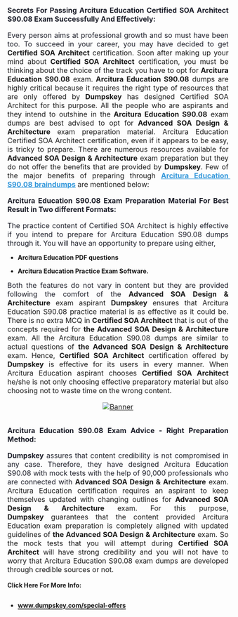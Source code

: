 <h2 style="margin: 0cm 0cm 0.0001pt; text-align: justify;"><span style="font-size:12pt"><span new="" roman="" style="font-family:" times=""><strong><span arial="" style="font-family:"><span style="color:#1c1e29">Secrets For Passing Arcitura Education Certified SOA Architect S90.08 Exam Successfully And Effectively:</span></span></strong></span></span></h2>

<p style="margin:0cm; margin-bottom:.0001pt; text-align:justify; margin-right:0cm; margin-left:0cm"> </p>

<p style="margin:0cm; margin-bottom:.0001pt; text-align:justify; margin-right:0cm; margin-left:0cm"><span style="font-size:12pt"><span new="" roman="" style="font-family:" times=""><span arial="" style="font-family:"><span style="color:#1c1e29">Every person aims at professional growth and so must have been too. To succeed in your career, you may have decided to get</span></span><strong style="white-space:pre-wrap"><span arial="" style="font-family:"> Certified SOA Architect</span></strong><span style="white-space:pre-wrap"> certification. Soon after making up your mind about </span><strong style="white-space:pre-wrap"><span arial="" style="font-family:">Certified SOA Architect</span></strong><span style="white-space:pre-wrap"> certification, you must be thinking about the choice of the track you have to opt for </span><strong style="white-space:pre-wrap"><span arial="" style="font-family:">Arcitura Education S90.08</span></strong><span style="white-space:pre-wrap"> exam.</span><strong style="white-space:pre-wrap"><span arial="" style="font-family:"> Arcitura Education S90.08</span></strong><span style="white-space:pre-wrap"> dumps are highly critical because it requires the right type of resources that are only offered by </span><strong style="white-space:pre-wrap"><span arial="" style="font-family:">Dumpskey</span></strong><span style="white-space:pre-wrap"> has designed Certified SOA Architect for this purpose. All the people who are aspirants and they intend to outshine in the</span><strong style="white-space:pre-wrap"><span arial="" style="font-family:"> Arcitura Education S90.08</span></strong><span style="white-space:pre-wrap"> exam dumps are best advised to opt for </span><strong style="white-space:pre-wrap"><span arial="" style="font-family:">Advanced SOA Design & Architecture</span></strong><span style="white-space:pre-wrap"> exam preparation material. Arcitura Education Certified SOA Architect certification, even if it appears to be easy, is tricky to prepare. There are numerous resources available for </span><strong style="white-space:pre-wrap"><span arial="" style="font-family:">Advanced SOA Design & Architecture</span></strong><span style="white-space:pre-wrap"> exam preparation but they do not offer the benefits that are provided by </span><strong style="white-space:pre-wrap"><span arial="" style="font-family:">Dumpskey</span></strong><span style="white-space:pre-wrap">. Few of the major benefits of preparing through </span><a href="http://www.google.com/search?q=site:dumpskey.com/Arcitura Education/S90.08-braindumps"><span style="color:#3498db;"><u><strong style="white-space:pre-wrap"><span arial="" style="font-family:">Arcitura Education S90.08</span></strong></u></span></a><span style="white-space:pre-wrap"><a href="http://www.google.com/search?q=site:dumpskey.com/Arcitura Education/S90.08-braindumps"><span style="color:#3498db;"><u> <strong>braindumps</strong></u></span></a> are mentioned below: </span></span></span></p>

<p style="margin:0cm; margin-bottom:.0001pt; text-align:justify; margin-right:0cm; margin-left:0cm"> </p>

<h3 style="margin: 0cm 0cm 0.0001pt; text-align: justify;"><span style="font-size:12pt"><span new="" roman="" style="font-family:" times=""><strong><span arial="" style="font-family:"><span style="color:#1c1e29">Arcitura Education S90.08 Exam Preparation Material For Best Result in Two different Formats:</span></span></strong></span></span></h3>

<p style="margin:0cm; margin-bottom:.0001pt; text-align:justify; margin-right:0cm; margin-left:0cm"> </p>

<p style="margin:0cm; margin-bottom:.0001pt; text-align:justify; margin-right:0cm; margin-left:0cm"><span style="font-size:12pt"><span new="" roman="" style="font-family:" times=""><span arial="" style="font-family:"><span style="color:#1c1e29">The practice content of Certified SOA Architect is highly effective if you intend to prepare for Arcitura Education S90.08 dumps through it. You will have an opportunity to prepare using either,</span></span></span></span></p>

<ul>
	<li style="margin: 0cm 0cm 0.0001pt; text-align: justify;">
	<p><span style="font-size:14px;"><strong>Arcitura Education PDF questions</strong></span></p>
	</li>
	<li style="margin: 0cm 0cm 0.0001pt; text-align: justify;">
	<p><span style="font-size:14px;"><strong>Arcitura Education Practice Exam Software.</strong></span></p>
	</li>
</ul>

<p style="margin:0cm; margin-bottom:.0001pt; text-align:justify; margin-right:0cm; margin-left:0cm"><span style="font-size:12pt"><span new="" roman="" style="font-family:" times=""><span arial="" style="font-family:"><span style="color:#1c1e29">Both the features do not vary in content but they are provided following the comfort of the </span></span><strong style="white-space:pre-wrap"><span arial="" style="font-family:">Advanced SOA Design & Architecture</span></strong><span style="white-space:pre-wrap"> exam aspirant <strong>D</strong></span><strong style="white-space:pre-wrap"><span style="white-space:pre-wrap"><span arial="" style="font-family:">umpskey</span></span></strong><span style="white-space:pre-wrap"> ensures that Arcitura Education S90.08 practice material is as effective as it could be. There is no extra MCQ in </span><strong style="white-space:pre-wrap"><span arial="" style="font-family:">Certified SOA Architect</span></strong><span style="white-space:pre-wrap"> that is out of the concepts required for </span><strong style="white-space:pre-wrap"><span arial="" style="font-family:">the Advanced SOA Design & Architecture</span></strong><span style="white-space:pre-wrap"> exam. All the Arcitura Education S90.08 dumps are similar to actual questions of </span><strong style="white-space:pre-wrap"><span arial="" style="font-family:">the Advanced SOA Design & Architecture</span></strong><span style="white-space:pre-wrap"> exam. Hence, </span><strong style="white-space:pre-wrap"><span arial="" style="font-family:">Certified SOA Architect</span></strong><span style="white-space:pre-wrap"> certification offered by <strong>D</strong></span><strong style="white-space:pre-wrap"><span style="white-space:pre-wrap"><span arial="" style="font-family:">umpskey</span></span></strong><span style="white-space:pre-wrap"> is effective for its users in every manner. When Arcitura Education aspirant chooses </span><strong style="white-space:pre-wrap"><span arial="" style="font-family:">Certified SOA Architect</span></strong><span style="white-space:pre-wrap"> he/she is not only choosing effective preparatory material but also choosing not to waste time on the wrong content.</span></span></span></p>

<p style="margin:0cm; margin-bottom:.0001pt; text-align:justify; margin-right:0cm; margin-left:0cm"> </p>

<p style="margin: 0cm 0cm 0.0001pt; text-align: center;"><a href="https://www.dumpskey.com/arcitura-education/s90-08-braindumps"><span style="font-size:12pt"><span new="" roman="" style="font-family:" times=""><span style="white-space:pre-wrap"><span style="white-space:pre-wrap"><img src="http://soperdoper.com/search_portal/uploads/general_banners/1532338720_BANNER-8.jpg" alt="Banner"/></span></span></span></span></a></p>

<p style="margin:0cm; margin-bottom:.0001pt; text-align:justify; margin-right:0cm; margin-left:0cm"> </p>

<p style="margin: 0cm 0cm 0.0001pt; text-align: justify;"> </p>

<h2 style="margin: 0cm 0cm 0.0001pt; text-align: justify;"><span style="font-size:12pt"><span new="" roman="" style="font-family:" times=""><strong><span arial="" style="font-family:"><span style="color:#1c1e29">Arcitura Education S90.08 Exam Advice - Right Preparation Method:</span></span></strong></span></span></h2>

<p style="margin:0cm; margin-bottom:.0001pt; text-align:justify; margin-right:0cm; margin-left:0cm"> </p>

<p style="margin:0cm; margin-bottom:.0001pt; text-align:justify; margin-right:0cm; margin-left:0cm"><span style="font-size:12pt"><span new="" roman="" style="font-family:" times=""><strong><span arial="" style="font-family:"><span style="color:#1c1e29">Dumpskey</span></span></strong><span style="white-space:pre-wrap"><span arial="" style="font-family:"><span style="color:#1c1e29"> assures that content credibility is not compromised in any case. Therefore, they have designed Arcitura Education S90.08 with mock tests with the help of 90,000 professionals who are connected with </span></span><strong style="white-space:pre-wrap"><span arial="" style="font-family:">Advanced SOA Design & Architecture</span></strong><span style="white-space:pre-wrap"> exam. Arcitura Education certification requires an aspirant to keep themselves updated with changing outlines for </span><strong style="white-space:pre-wrap"><span arial="" style="font-family:">Advanced SOA Design & Architecture</span></strong><span style="white-space:pre-wrap"> exam. For this purpose, <strong>D</strong></span><strong style="white-space:pre-wrap"><span style="white-space:pre-wrap"><span arial="" style="font-family:">umpskey</span></span></strong><span style="white-space:pre-wrap"> guarantees that the content provided Arcitura Education exam preparation is completely aligned with updated guidelines of </span><strong style="white-space:pre-wrap"><span arial="" style="font-family:">the Advanced SOA Design & Architecture</span></strong><span style="white-space:pre-wrap"> exam. So the mock tests that you will attempt during </span><strong style="white-space:pre-wrap"><span arial="" style="font-family:">Certified SOA Architect</span></strong><span style="white-space:pre-wrap"> will have strong credibility and you will not have to worry that Arcitura Education S90.08 exam dumps are developed through credible sources or not.</span></span></span></span></p>

<p style="margin:0cm; margin-bottom:.0001pt; text-align:justify; margin-right:0cm; margin-left:0cm"> </p>

<p style="margin:0cm; margin-bottom:.0001pt; text-align:justify; margin-right:0cm; margin-left:0cm"><span style="font-size:14px;"><strong>Click Here For More Info:</strong></span></p>

<ul>
	<li>
	<h2><a href="https://www.dumpskey.com/special-offers"><span style="font-size:14px;"><strong>www.dumpskey.com/special-offers</strong></span></a></h2>
	</li>
</ul>
